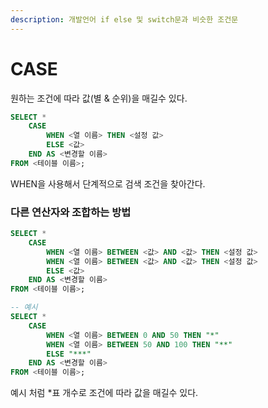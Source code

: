 ```yaml
---
description: 개발언어 if else 및 switch문과 비슷한 조건문
---
```


# CASE

원하는 조건에 따라 값(별 & 순위)을 매길수 있다.

```sql
SELECT *
    CASE
        WHEN <열 이름> THEN <설정 값>
        ELSE <값>
    END AS <변경할 이름>
FROM <테이블 이름>;
```

WHEN을 사용해서 단계적으로 검색 조건을 찾아간다.

### 다른 연산자와 조합하는 방법

```sql
SELECT *
    CASE
        WHEN <열 이름> BETWEEN <값> AND <값> THEN <설정 값>
        WHEN <열 이름> BETWEEN <값> AND <값> THEN <설정 값>
        ELSE <값>
    END AS <변경할 이름>
FROM <테이블 이름>;

-- 예시
SELECT *
    CASE
        WHEN <열 이름> BETWEEN 0 AND 50 THEN "*"
        WHEN <열 이름> BETWEEN 50 AND 100 THEN "**"
        ELSE "***"
    END AS <변경할 이름>
FROM <테이블 이름>;
```

예시 처럼 \*표 개수로 조건에 따라 값을 매길수 있다.
